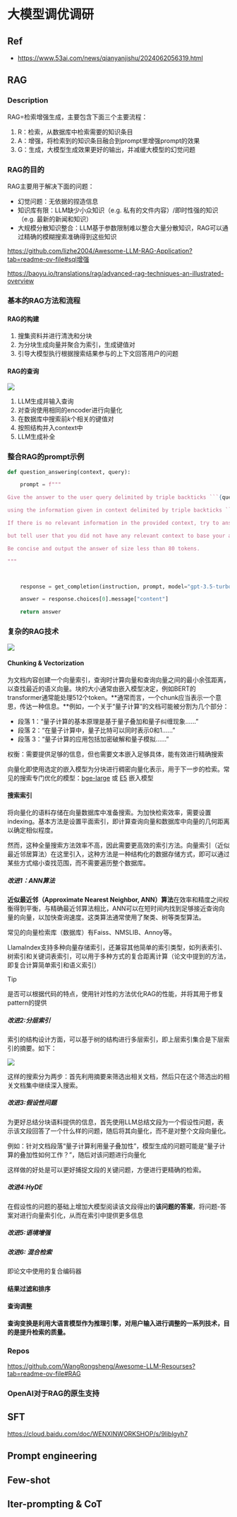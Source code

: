 # 大模型调优调研

## Ref

- https://www.53ai.com/news/qianyanjishu/2024062056319.html

## RAG

### Description

RAG=检索增强生成，主要包含下面三个主要流程：

1. R：检索，从数据库中检索需要的知识条目
2. A：增强，将检索到的知识条目融合到prompt里增强prompt的效果
3. G：生成，大模型生成效果更好的输出，并减缓大模型的幻觉问题

### RAG的目的

RAG主要用于解决下面的问题：

- 幻觉问题：无依据的捏造信息
- 知识库有限：LLM缺少小众知识（e.g. 私有的文件内容）/即时性强的知识（e.g. 最新的新闻和知识）
- 大规模分散知识整合：LLM基于参数限制难以整合大量分散知识，RAG可以通过精确的模糊搜索准确得到这些知识

https://github.com/lizhe2004/Awesome-LLM-RAG-Application?tab=readme-ov-file#sql增强

https://baoyu.io/translations/rag/advanced-rag-techniques-an-illustrated-overview

### 基本的RAG方法和流程

#### RAG的构建

1. 搜集资料并进行清洗和分块
2. 为分块生成向量并聚合为索引，生成键值对
3. 引导大模型执行根据搜索结果参与的上下文回答用户的问题

#### RAG的查询

![](https://baoyu.io/images/rag/advanced-rag-techniques-an-illustrated-overview/0_Ko_ihY8ecAukf2g1.webp)

1. LLM生成并输入查询
2. 对查询使用相同的encoder进行向量化
3. 在数据库中搜索前$k$个相关的键值对
4. 按照结构并入context中
5. LLM生成补全

### 整合RAG的prompt示例

```python
def question_answering(context, query):

    prompt = f"""

Give the answer to the user query delimited by triple backticks ```{query}```\

using the information given in context delimited by triple backticks ```{context}```.\

If there is no relevant information in the provided context, try to answer yourself,

but tell user that you did not have any relevant context to base your answer on.

Be concise and output the answer of size less than 80 tokens.

"""



    response = get_completion(instruction, prompt, model="gpt-3.5-turbo")

    answer = response.choices[0].message["content"]

    return answer
```

### 复杂的RAG技术

![](https://baoyu.io/images/rag/advanced-rag-techniques-an-illustrated-overview/0_Gr_JqzdpHu7enWG9.webp)

#### Chunking & Vectorization

为文档内容创建一个向量索引，查询时计算向量和查询向量之间的最小余弦距离，以查找最近的语义向量。块的大小通常由嵌入模型决定，例如BERT的transformer通常能处理512个token。**通常而言，一个chunk应当表示一个意思，传达一种信息。**例如，一个关于“量子计算”的文档可能被分割为几个部分：

- 段落 1：“量子计算的基本原理是基于量子叠加和量子纠缠现象……”
- 段落 2：“在量子计算中，量子比特可以同时表示0和1……”
- 段落 3：“量子计算的应用包括加密破解和量子模拟……”

权衡：需要提供足够的信息，但也需要文本嵌入足够具体，能有效进行精确搜索

向量化即使用选定的嵌入模型为分块进行稠密向量化表示，用于下一步的检索。常见的搜索专门优化的模型：[bge-large](https://huggingface.co/BAAI/bge-large-en-v1.5) 或 [E5](https://huggingface.co/intfloat/multilingual-e5-large) 嵌入模型

#### 搜索索引

将向量化的语料存储在向量数据库中准备搜索。为加快检索效率，需要设置indexing。基本方法是设置平面索引，即计算查询向量和数据库中向量的几何距离以确定相似程度。

然而，这种全量搜索方法效率不高，因此需要更高效的索引方法。向量索引（近似最近邻居算法）在这里引入，这种方法是一种结构化的数据存储方式，即可以通过某些方式缩小查找范围，而不需要遍历整个数据库。

##### 改进1：ANN算法

**近似最近邻（Approximate Nearest Neighbor, ANN）算法**在效率和精度之间权衡得到平衡，与精确最近邻算法相比，ANN可以在短时间内找到足够接近查询向量的向量，以加快查询速度。这类算法通常使用了聚类、树等类型算法。

常见的向量检索库（数据库）有Faiss、NMSLIB、Annoy等。

LlamaIndex支持多种向量存储索引，还兼容其他简单的索引类型，如列表索引、树索引和关键词表索引，可以用于多种方式的复合距离计算（论文中提到的方法，即复合计算简单索引和语义索引）

> [!tip]
>
> 是否可以根据代码的特点，使用针对性的方法优化RAG的性能，并将其用于修复pattern的提供

##### 改进2:分层索引

索引的结构设计方面，可以基于树的结构进行多层索引，即上层索引集合是下层索引的摘要。如下：

![](https://baoyu.io/images/rag/advanced-rag-techniques-an-illustrated-overview/0_nDwj0Jgpyk2qc_qJ.webp)

这样的搜索分为两步：首先利用摘要来筛选出相关文档，然后只在这个筛选出的相关文档集中继续深入搜索。

##### 改进3:假设性问题

为更好总结分块语料提供的信息，首先使用LLM总结文段为一个假设性问题，表示该文段回答了一个什么样的问题，随后将其向量化，而不是对整个文段向量化。

例如：针对文档段落“量子计算利用量子叠加性”，模型生成的问题可能是“量子计算的叠加性如何工作？”，随后对该问题进行向量化

这样做的好处是可以更好捕捉文段的关键问题，方便进行更精确的检索。

##### 改进4:HyDE

在假设性的问题的基础上增加大模型阅读该文段得出的**该问题的答案**，将问题-答案对进行向量索引化，从而在索引中提供更多信息

##### 改进5:语境增强

##### 改进6: 混合检索

即论文中使用的复合编码器

#### 结果过滤和排序

#### 查询调整

**查询变换是利用大语言模型作为推理引擎，对用户输入进行调整的一系列技术，目的是提升检索的质量。**



### Repos

https://github.com/WangRongsheng/Awesome-LLM-Resourses?tab=readme-ov-file#RAG

### OpenAI对于RAG的原生支持

## SFT

https://cloud.baidu.com/doc/WENXINWORKSHOP/s/9liblgyh7

## Prompt engineering

## Few-shot

## Iter-prompting & CoT

